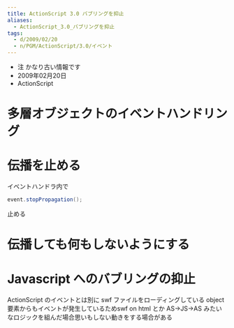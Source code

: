 ```yaml
---
title: ActionScript 3.0 バブリングを抑止
aliases:
  - ActionScript_3.0_バブリングを抑止
tags:
  - d/2009/02/20
  - n/PGM/ActionScript/3.0/イベント
---
```


- 注 かなり古い情報です
- 2009年02月20日
- ActionScript

多層オブジェクトのイベントハンドリング
================================================================================

伝播を止める
================================================================================
イベントハンドラ内で

```actionscript
event.stopPropagation();
```

止める

伝播しても何もしないようにする
================================================================================


Javascript へのバブリングの抑止
================================================================================
ActionScript のイベントとは別に swf ファイルをローディングしている object 要素からもイベントが発生しているためswf on html とか AS→JS→AS みたいなロジックを組んだ場合思いもしない動きをする場合がある

